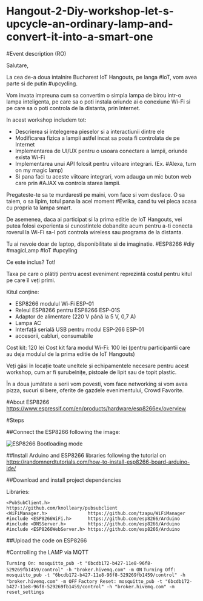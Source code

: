 # Hangout-2-Diy-workshop-let-s-upcycle-an-ordinary-lamp-and-convert-it-into-a-smart-one

#Event description (RO)

Salutare,

La cea de-a doua intalnire Bucharest IoT Hangouts, pe langa #IoT, vom avea parte si de putin #upcycling.

Vom invata impreuna cum sa convertim o simpla lampa de birou intr-o lampa inteligenta, pe care sa o poti instala oriunde ai o conexiune Wi-Fi si pe care sa o poti controla de la distanta, prin Internet.

In acest workshop includem tot:

- Descrierea si intelegerea pieselor si a interactiunii dintre ele
- Modificarea fizica a lampii astfel incat sa poata fi controlata de pe Internet
- Implementarea de UI/UX pentru o usoara conectare a lampii, oriunde exista Wi-Fi
- Implementarea unui API folosit pentru viitoare integrari. (Ex. #Alexa, turn on my magic lamp)
- Si pana faci tu aceste viitoare integrari, vom adauga un mic buton web care prin #AJAX va controla starea lampii.

Pregateste-te sa te murdaresti pe maini, vom face si vom desface.
O sa taiem, o sa lipim, totul pana la acel moment #Evrika, cand tu vei pleca acasa cu propria ta lampa smart.

De asemenea, daca ai participat si la prima editie de IoT Hangouts, vei putea folosi experienta si cunostintele dobandite acum pentru a-ti conecta roverul la Wi-Fi sa-l poti controla wireless sau programa de la distanta.

Tu ai nevoie doar de laptop, disponibilitate si de imaginatie.
#ESP8266 #diy #magicLamp #IoT #upcyling

Ce este inclus? Tot!

Taxa pe care o plătiți pentru acest eveniment reprezintă costul pentru kitul pe care îl veți primi.

Kitul conține:
- ESP8266 modulul Wi-Fi ESP-01
- Releul ESP8266 pentru ESP8266 ESP-01S
- Adaptor de alimentare (220 V până la 5 V, 0,7 A)
- Lampa AC
- Interfață serială USB pentru modul ESP-266 ESP-01
- accesorii, cabluri, consumabile

Cost kit: 120 lei
Cost kit fara modul Wi-Fi: 100 lei (pentru participantii care au deja modulul de la prima editie de IoT Hangouts)

Veți găsi în locație toate uneltele și echipamentele necesare pentru acest workshop, cum ar fi șurubelnițe, pistoale de lipit sau de topit plastic.

În a doua jumătate a serii vom povesti, vom face networking si vom avea pizza, sucuri si bere, oferite de gazdele evenimentului, Crowd Favorite.

#About ESP8266
https://www.espressif.com/en/products/hardware/esp8266ex/overview

#Steps

##Connect the ESP8266 following the image:

![ESP8266 Bootloading mode](http://remotexy.com/img/help/help-esp8266-firmware-update-usbuart.png)

##Install Arduino and ESP8266 libraries following the tutorial on https://randomnerdtutorials.com/how-to-install-esp8266-board-arduino-ide/

##Download and install project dependencies

Libraries:
```
<PubSubClient.h>              https://github.com/knolleary/pubsubclient
<WiFiManager.h>               https://github.com/tzapu/WiFiManager
#include <ESP8266WiFi.h>      https://github.com/esp8266/Arduino
#include <DNSServer.h>        https://github.com/esp8266/Arduino
#include <ESP8266WebServer.h> https://github.com/esp8266/Arduino
```

##Upload the code on ESP8266

#Controlling the LAMP via MQTT

`Turning On: mosquitto_pub -t "6bcdb172-b427-11e8-96f8-529269fb1459/control" -h "broker.hivemq.com" -m ON`
`Turning Off: mosquitto_pub -t "6bcdb172-b427-11e8-96f8-529269fb1459/control" -h "broker.hivemq.com" -m OFF`
`Factory Reset: mosquitto_pub -t "6bcdb172-b427-11e8-96f8-529269fb1459/control" -h "broker.hivemq.com" -m reset_settings`
